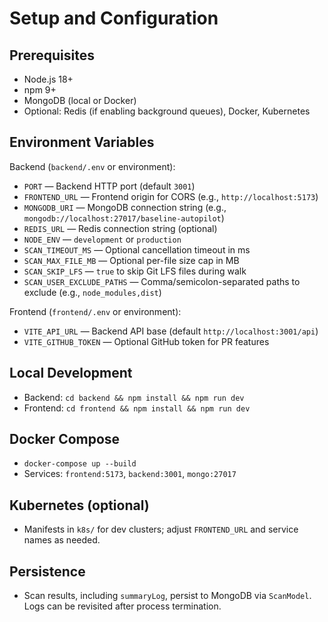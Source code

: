 # Setup and Configuration

## Prerequisites
- Node.js 18+
- npm 9+
- MongoDB (local or Docker)
- Optional: Redis (if enabling background queues), Docker, Kubernetes

## Environment Variables
Backend (`backend/.env` or environment):
- `PORT` — Backend HTTP port (default `3001`)
- `FRONTEND_URL` — Frontend origin for CORS (e.g., `http://localhost:5173`)
- `MONGODB_URI` — MongoDB connection string (e.g., `mongodb://localhost:27017/baseline-autopilot`)
- `REDIS_URL` — Redis connection string (optional)
- `NODE_ENV` — `development` or `production`
- `SCAN_TIMEOUT_MS` — Optional cancellation timeout in ms
- `SCAN_MAX_FILE_MB` — Optional per-file size cap in MB
- `SCAN_SKIP_LFS` — `true` to skip Git LFS files during walk
- `SCAN_USER_EXCLUDE_PATHS` — Comma/semicolon-separated paths to exclude (e.g., `node_modules,dist`)

Frontend (`frontend/.env` or environment):
- `VITE_API_URL` — Backend API base (default `http://localhost:3001/api`)
- `VITE_GITHUB_TOKEN` — Optional GitHub token for PR features

## Local Development
- Backend: `cd backend && npm install && npm run dev`
- Frontend: `cd frontend && npm install && npm run dev`

## Docker Compose
- `docker-compose up --build`
- Services: `frontend:5173`, `backend:3001`, `mongo:27017`

## Kubernetes (optional)
- Manifests in `k8s/` for dev clusters; adjust `FRONTEND_URL` and service names as needed.

## Persistence
- Scan results, including `summaryLog`, persist to MongoDB via `ScanModel`. Logs can be revisited after process termination.
